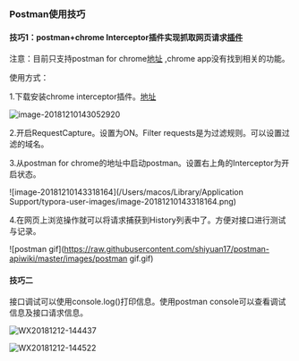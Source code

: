 ### Postman使用技巧

#### 技巧1：postman+chrome Interceptor插件实现抓取网页请求[插件](https://chrome.google.com/webstore/detail/postman-interceptor/aicmkgpgakddgnaphhhpliifpcfhicfo/)

注意：目前只支持postman for chrome[地址](https://chrome.google.com/webstore/detail/postman/fhbjgbiflinjbdggehcddcbncdddomop/related?hl=en) ,chrome app没有找到相关的功能。   

使用方式：   

1.下载安装chrome interceptor插件。[地址](https://chrome.google.com/webstore/detail/postman-interceptor/aicmkgpgakddgnaphhhpliifpcfhicfo)

![image-20181210143052920](https://raw.githubusercontent.com/shiyuan17/postman-apiwiki/master/images/image-20181210143052920.png)

2.开启RequestCapture。设置为ON。Filter requests是为过滤规则。可以设置过滤的域名。

3.从postman for chrome的地址中启动postman。设置右上角的Interceptor为开启状态。

![image-20181210143318164](/Users/macos/Library/Application Support/typora-user-images/image-20181210143318164.png)

4.在网页上浏览操作就可以将请求捕获到History列表中了。方便对接口进行测试与记录。

![postman gif](https://raw.githubusercontent.com/shiyuan17/postman-apiwiki/master/images/postman gif.gif)



#### 技巧二

接口调试可以使用console.log()打印信息。使用postman console可以查看调试信息及接口请求信息。

![WX20181212-144437](https://raw.githubusercontent.com/shiyuan17/postman-apiwiki/master/images/WX20181212-144437.png)

![WX20181212-144522](https://raw.githubusercontent.com/shiyuan17/postman-apiwiki/master/images/WX20181212-144522.png)